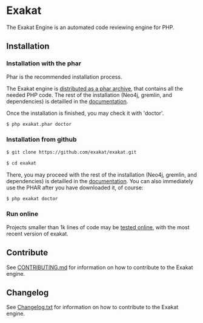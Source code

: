 # Exakat

The Exakat Engine is an automated code reviewing engine for PHP. 

## Installation

### Installation with the phar

Phar is the recommended installation process.

The Exakat engine is [distributed as a phar archive](http://www.exakat.io/download-exakat/), that contains all the needed PHP code. 
The rest of the installation (Neo4j, gremlin, and dependencies) is detailled in the [documentation](https://github.com/exakat/exakat/blob/master/docs/Installation.rst).

Once the installation is finished, you may check it with 'doctor'.

```bash
$ php exakat.phar doctor
```

### Installation from github

```bash
$ git clone https://github.com/exakat/exakat.git

$ cd exakat 

```

There, you may proceed with the rest of the installation (Neo4j, gremlin, and dependencies) is detailled in the [documentation](https://github.com/exakat/exakat/blob/master/docs/Installation.rst).
You can also immediately use the PHAR after you have downloaded it, of course:

```bash
$ php exakat doctor
```

### Run online

Projects smaller than 1k lines of code may be [tested online](http://www.exakat.io/free-trial/), with the most recent version of exakat. 

## Contribute

See [CONTRIBUTING.md](https://github.com/exakat/exakat/blob/master/CONTRIBUTING.md) for information on how to contribute to the Exakat engine.

## Changelog

See [Changelog.txt](https://github.com/exakat/exakat/blob/master/Changelog.txt) for information on how to contribute to the Exakat engine.

